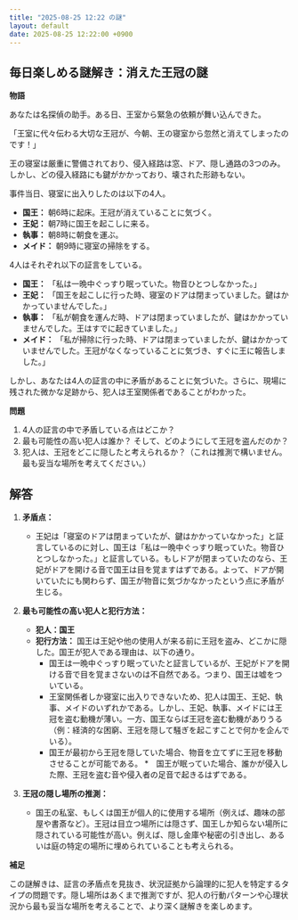 ```yaml
---
title: "2025-08-25 12:22 の謎"
layout: default
date: 2025-08-25 12:22:00 +0900
---
```

## 毎日楽しめる謎解き：消えた王冠の謎

**物語**

あなたは名探偵の助手。ある日、王室から緊急の依頼が舞い込んできた。

「王室に代々伝わる大切な王冠が、今朝、王の寝室から忽然と消えてしまったのです！」

王の寝室は厳重に警備されており、侵入経路は窓、ドア、隠し通路の3つのみ。しかし、どの侵入経路にも鍵がかかっており、壊された形跡もない。

事件当日、寝室に出入りしたのは以下の4人。

*   **国王：** 朝6時に起床。王冠が消えていることに気づく。
*   **王妃：** 朝7時に国王を起こしに来る。
*   **執事：** 朝8時に朝食を運ぶ。
*   **メイド：** 朝9時に寝室の掃除をする。

4人はそれぞれ以下の証言をしている。

*   **国王：** 「私は一晩中ぐっすり眠っていた。物音ひとつしなかった。」
*   **王妃：** 「国王を起こしに行った時、寝室のドアは閉まっていました。鍵はかかっていませんでした。」
*   **執事：** 「私が朝食を運んだ時、ドアは閉まっていましたが、鍵はかかっていませんでした。王はすでに起きていました。」
*   **メイド：** 「私が掃除に行った時、ドアは閉まっていましたが、鍵はかかっていませんでした。王冠がなくなっていることに気づき、すぐに王に報告しました。」

しかし、あなたは4人の証言の中に矛盾があることに気づいた。さらに、現場に残された微かな足跡から、犯人は王室関係者であることがわかった。

**問題**

1.  4人の証言の中で矛盾している点はどこか？
2.  最も可能性の高い犯人は誰か？ そして、どのようにして王冠を盗んだのか？
3.  犯人は、王冠をどこに隠したと考えられるか？（これは推測で構いません。最も妥当な場所を考えてください。）

## 解答

1.  **矛盾点：**
    *   王妃は「寝室のドアは閉まっていたが、鍵はかかっていなかった」と証言しているのに対し、国王は「私は一晩中ぐっすり眠っていた。物音ひとつしなかった。」と証言している。もしドアが閉まっていたのなら、王妃がドアを開ける音で国王は目を覚ますはずである。よって、ドアが開いていたにも関わらず、国王が物音に気づかなかったという点に矛盾が生じる。

2.  **最も可能性の高い犯人と犯行方法：**
    *   **犯人：国王**
    *   **犯行方法：** 国王は王妃や他の使用人が来る前に王冠を盗み、どこかに隠した。国王が犯人である理由は、以下の通り。
        *   国王は一晩中ぐっすり眠っていたと証言しているが、王妃がドアを開ける音で目を覚まさないのは不自然である。つまり、国王は嘘をついている。
        *   王室関係者しか寝室に出入りできないため、犯人は国王、王妃、執事、メイドのいずれかである。しかし、王妃、執事、メイドには王冠を盗む動機が薄い。一方、国王ならば王冠を盗む動機がありうる（例：経済的な困窮、王冠を隠して騒ぎを起こすことで何かを企んでいる）。
        *   国王が最初から王冠を隠していた場合、物音を立てずに王冠を移動させることが可能である。
        *　国王が眠っていた場合、誰かが侵入した際、王冠を盗む音や侵入者の足音で起きるはずである。

3.  **王冠の隠し場所の推測：**
    *   国王の私室、もしくは国王が個人的に使用する場所（例えば、趣味の部屋や書斎など）。王冠は目立つ場所には隠さず、国王しか知らない場所に隠されている可能性が高い。例えば、隠し金庫や秘密の引き出し、あるいは庭の特定の場所に埋められていることも考えられる。

**補足**

この謎解きは、証言の矛盾点を見抜き、状況証拠から論理的に犯人を特定するタイプの問題です。隠し場所はあくまで推測ですが、犯人の行動パターンや心理状況から最も妥当な場所を考えることで、より深く謎解きを楽しめます。
